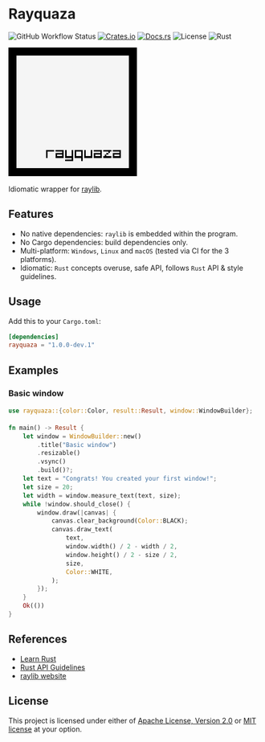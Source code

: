 # Rayquaza

![GitHub Workflow Status](https://img.shields.io/github/workflow/status/mmalecot/rayquaza/CI)
[![Crates.io](https://img.shields.io/crates/v/rayquaza)](https://crates.io/crates/rayquaza)
[![Docs.rs](https://docs.rs/rayquaza/badge.svg)](https://docs.rs/rayquaza)
![License](https://img.shields.io/badge/license-MIT%2FApache--2.0-blue.svg)
![Rust](https://img.shields.io/badge/rust-1.44+-blueviolet.svg?logo=rust)

![Logo](resources/image/logo.png)

Idiomatic wrapper for [raylib](https://www.raylib.com/).

## Features
- No native dependencies: `raylib` is embedded within the program.
- No Cargo dependencies: build dependencies only.
- Multi-platform: `Windows`, `Linux` and `macOS` (tested via CI for the 3 platforms).
- Idiomatic: `Rust` concepts overuse, safe API, follows `Rust` API & style guidelines.

## Usage

Add this to your `Cargo.toml`:

```toml
[dependencies]
rayquaza = "1.0.0-dev.1"
```

## Examples

### Basic window

```rust
use rayquaza::{color::Color, result::Result, window::WindowBuilder};

fn main() -> Result {
    let window = WindowBuilder::new()
        .title("Basic window")
        .resizable()
        .vsync()
        .build()?;
    let text = "Congrats! You created your first window!";
    let size = 20;
    let width = window.measure_text(text, size);
    while !window.should_close() {
        window.draw(|canvas| {
            canvas.clear_background(Color::BLACK);
            canvas.draw_text(
                text,
                window.width() / 2 - width / 2,
                window.height() / 2 - size / 2,
                size,
                Color::WHITE,
            );
        });
    }
    Ok(())
}
```

## References

* [Learn Rust](https://www.rust-lang.org/learn)
* [Rust API Guidelines](https://rust-lang.github.io/api-guidelines/)
* [raylib website](https://www.raylib.com/)

## License

This project is licensed under either of [Apache License, Version 2.0](LICENSE-APACHE) or [MIT license](LICENSE-MIT) at your option.
